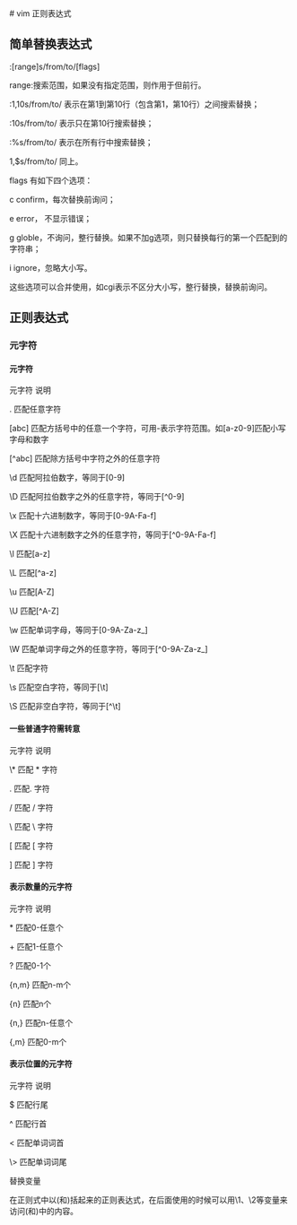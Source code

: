 <meta http-equiv="Content-Type" content="text/html; charset=utf-8">
# vim 正则表达式

## 简单替换表达式

:[range]s/from/to/[flags]

range:搜索范围，如果没有指定范围，则作用于但前行。

:1,10s/from/to/ 表示在第1到第10行（包含第1，第10行）之间搜索替换；

:10s/from/to/ 表示只在第10行搜索替换；

:%s/from/to/ 表示在所有行中搜索替换；

1,$s/from/to/ 同上。

flags 有如下四个选项：

c confirm，每次替换前询问；

e error， 不显示错误；

g globle，不询问，整行替换。如果不加g选项，则只替换每行的第一个匹配到的字符串；

i ignore，忽略大小写。

这些选项可以合并使用，如cgi表示不区分大小写，整行替换，替换前询问。

## 正则表达式

### 元字符

#### 元字符

元字符	说明 


.	匹配任意字符

[abc]	匹配方括号中的任意一个字符，可用-表示字符范围。如[a-z0-9]匹配小写字母和数字

[^abc]	匹配除方括号中字符之外的任意字符

\d	匹配阿拉伯数字，等同于[0-9]

\D	匹配阿拉伯数字之外的任意字符，等同于[^0-9]

\x	匹配十六进制数字，等同于[0-9A-Fa-f]

\X	匹配十六进制数字之外的任意字符，等同于[^0-9A-Fa-f]

\l	匹配[a-z]

\L	匹配[^a-z]

\u	匹配[A-Z]

\U	匹配[^A-Z]

\w	匹配单词字母，等同于[0-9A-Za-z_]

\W	匹配单词字母之外的任意字符，等同于[^0-9A-Za-z_]

\t	匹配<TAB>字符

\s	匹配空白字符，等同于[\t]

\S	匹配非空白字符，等同于[^\t]


#### 一些普通字符需转意

元字符	说明

\\*	匹配 * 字符

.	匹配. 字符

\/	匹配 / 字符

\	匹配 \ 字符

\[	匹配 [ 字符

\]	匹配 ] 字符


#### 表示数量的元字符

元字符	说明

\*	匹配0-任意个

\+	匹配1-任意个

\?	匹配0-1个

\{n,m}	匹配n-m个

\{n}	匹配n个

\{n,}	匹配n-任意个

\{,m}	匹配0-m个


#### 表示位置的元字符

元字符	说明

$	匹配行尾

^	匹配行首

\<	匹配单词词首

\\>	匹配单词词尾



替换变量

在正则式中以\(和\)括起来的正则表达式，在后面使用的时候可以用\1、\2等变量来访问\(和\)中的内容。